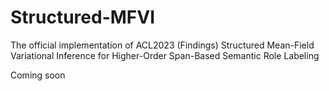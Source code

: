 # Structured-MFVI

The official implementation of ACL2023 (Findings) Structured Mean-Field Variational Inference for Higher-Order Span-Based Semantic Role Labeling

Coming soon
